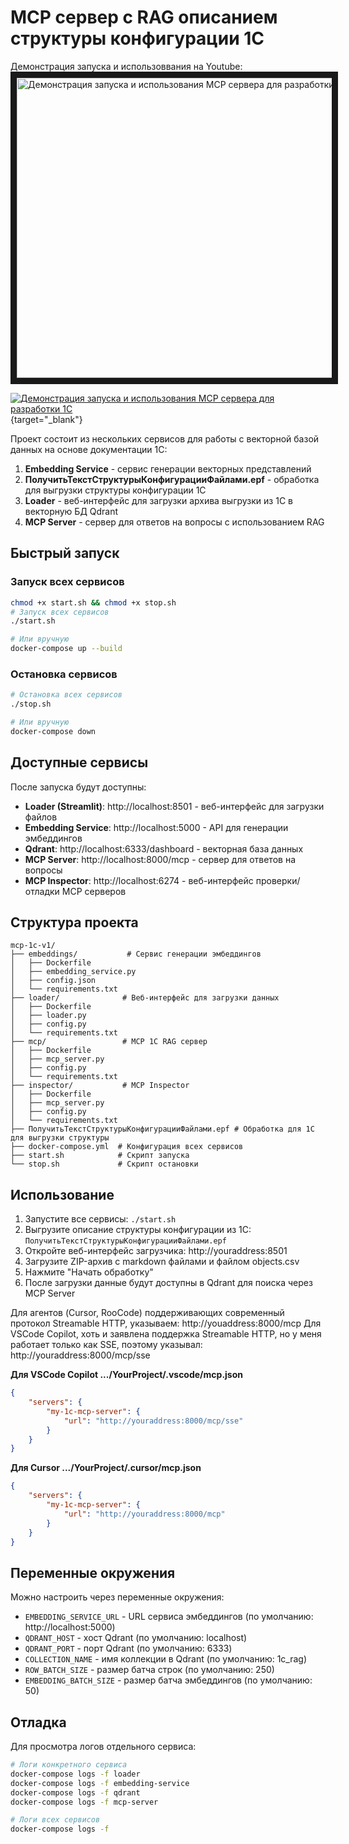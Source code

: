 # MCP сервер с RAG описанием структуры конфигурации 1С

Демонстрация запуска и использоввания на Youtube:
<a href="http://www.youtube.com/watch?feature=player_embedded&v=74kYcK6bvGk" target="_blank"><img src="https://i.ytimg.com/vi/74kYcK6bvGk/sd3.jpg" 
alt="Демонстрация запуска и использования MCP сервера для разработки 1С" width="640" height="480" border="10" /></a>

[![Демонстрация запуска и использования MCP сервера для разработки 1С](https://i.ytimg.com/vi/74kYcK6bvGk/sd3.jpg)](http://www.youtube.com/watch?v=74kYcK6bvGk){target="_blank"}

Проект состоит из нескольких сервисов для работы с векторной базой данных на основе документации 1C:

1. **Embedding Service** - сервис генерации векторных представлений
2. **ПолучитьТекстСтруктурыКонфигурацииФайлами.epf** - обработка для выгрузки структуры конфигурации 1С
3. **Loader** - веб-интерфейс для загрузки архива выгрузки из 1С в векторную БД Qdrant
4. **MCP Server** - сервер для ответов на вопросы с использованием RAG

## Быстрый запуск

### Запуск всех сервисов

```bash
chmod +x start.sh && chmod +x stop.sh
# Запуск всех сервисов
./start.sh

# Или вручную
docker-compose up --build
```

### Остановка сервисов

```bash
# Остановка всех сервисов
./stop.sh

# Или вручную
docker-compose down
```

## Доступные сервисы

После запуска будут доступны:

- **Loader (Streamlit)**: http://localhost:8501 - веб-интерфейс для загрузки файлов
- **Embedding Service**: http://localhost:5000 - API для генерации эмбеддингов
- **Qdrant**: http://localhost:6333/dashboard - векторная база данных
- **MCP Server**: http://localhost:8000/mcp - сервер для ответов на вопросы
- **MCP Inspector**: http://localhost:6274 - веб-интерфейс проверки/отладки MCP серверов

## Структура проекта

```
mcp-1c-v1/
├── embeddings/           # Сервис генерации эмбеддингов
│   ├── Dockerfile
│   ├── embedding_service.py
│   ├── config.json
│   └── requirements.txt
├── loader/              # Веб-интерфейс для загрузки данных
│   ├── Dockerfile
│   ├── loader.py
│   ├── config.py
│   └── requirements.txt
├── mcp/                 # MCP 1С RAG сервер
│   ├── Dockerfile
│   ├── mcp_server.py
│   ├── config.py
│   └── requirements.txt
├── inspector/           # MCP Inspector
│   ├── Dockerfile
│   ├── mcp_server.py
│   ├── config.py
│   └── requirements.txt
├── ПолучитьТекстСтруктурыКонфигурацииФайлами.epf # Обработка для 1С для выгрузки структуры
├── docker-compose.yml  # Конфигурация всех сервисов
├── start.sh            # Скрипт запуска
└── stop.sh             # Скрипт остановки
```

## Использование

1. Запустите все сервисы: `./start.sh`
2. Выгрузите описание структуры конфигурации из 1С: `ПолучитьТекстСтруктурыКонфигурацииФайлами.epf`
3. Откройте веб-интерфейс загрузчика: http://youraddress:8501
4. Загрузите ZIP-архив с markdown файлами и файлом objects.csv
5. Нажмите "Начать обработку"
6. После загрузки данные будут доступны в Qdrant для поиска через MCP Server

Для агентов (Cursor, RooCode) поддерживающих современный протокол Streamable HTTP, указываем: http://youaddress:8000/mcp
Для VSCode Copilot, хоть и заявлена поддержка Streamable HTTP, но у меня работает только как SSE, поэтому указывал: http://youraddress:8000/mcp/sse

**Для VSCode Copilot .../YourProject/.vscode/mcp.json**
```json
{
    "servers": {
        "my-1c-mcp-server": {
            "url": "http://youraddress:8000/mcp/sse"
        }
    }
}
```

**Для Cursor .../YourProject/.cursor/mcp.json**
```json
{
    "servers": {
        "my-1c-mcp-server": {
            "url": "http://youraddress:8000/mcp"
        }
    }
}
```


## Переменные окружения

Можно настроить через переменные окружения:

- `EMBEDDING_SERVICE_URL` - URL сервиса эмбеддингов (по умолчанию: http://localhost:5000)
- `QDRANT_HOST` - хост Qdrant (по умолчанию: localhost)
- `QDRANT_PORT` - порт Qdrant (по умолчанию: 6333)
- `COLLECTION_NAME` - имя коллекции в Qdrant (по умолчанию: 1c_rag)
- `ROW_BATCH_SIZE` - размер батча строк (по умолчанию: 250)
- `EMBEDDING_BATCH_SIZE` - размер батча эмбеддингов (по умолчанию: 50)

## Отладка

Для просмотра логов отдельного сервиса:

```bash
# Логи конкретного сервиса
docker-compose logs -f loader
docker-compose logs -f embedding-service
docker-compose logs -f qdrant
docker-compose logs -f mcp-server

# Логи всех сервисов
docker-compose logs -f
```
